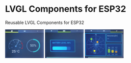 # LVGL Components for ESP32

Reusable LVGL Components for ESP32



<img width="25%" src="./01_temp.jpg"> <img width="25%" src="./02_battery.jpg"> <img width="25%" src="./03_gps.jpg">

